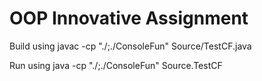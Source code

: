 # OOP Innovative Assignment

Build using
javac -cp "./;./ConsoleFun" Source/TestCF.java

Run using
java -cp "./;./ConsoleFun" Source.TestCF
